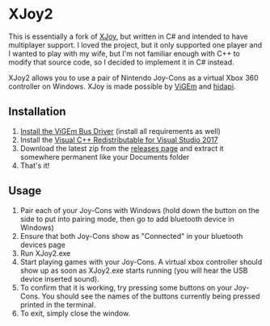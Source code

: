 # XJoy2

This is essentially a fork of [XJoy](https://github.com/sam0x17/XJoy), but written in C# and intended to have multiplayer support. I loved the project, but it only supported one player and I wanted to play with my wife, but I'm not familiar enough with C++ to modify that source code, so I decided to implement it in C# instead.

XJoy2 allows you to use a pair of Nintendo Joy-Cons as a virtual Xbox 360 controller
on Windows. XJoy is made possible by [ViGEm](https://vigem.org/) and
[hidapi](https://github.com/signal11/hidapi).

## Installation

1. [Install the ViGEm Bus Driver](https://github.com/ViGEm/ViGEmBus/releases/tag/v1.16.112) (install all requirements as well)
2. Install the [Visual C++ Redistributable for Visual Studio 2017](https://go.microsoft.com/fwlink/?LinkId=746572)
2. Download the latest zip from the [releases page](https://github.com/josh-degraw/XJoy2/releases) and extract it somewhere permanent like your
Documents folder
3. That's it!

## Usage

1. Pair each of your Joy-Cons with Windows (hold down the button on the side to put into
   pairing mode, then go to add bluetooth device in Windows)
2. Ensure that both Joy-Cons show as "Connected" in your bluetooth devices page
3. Run XJoy2.exe
4. Start playing games with your Joy-Cons. A virtual xbox controller should
   show up as soon as XJoy2.exe starts running (you will hear the USB device inserted sound).
5. To confirm that it is working, try pressing some buttons on your Joy-Cons. You should
   see the names of the buttons currently being pressed printed in the terminal.
6. To exit, simply close the window.